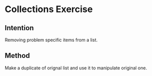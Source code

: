 
# Collections Exercise

## Intention

Removing problem specific items from a list.

## Method

Make a duplicate of orignal list and use it to manipulate original one.
